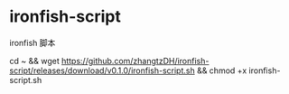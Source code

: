 # ironfish-script
ironfish 脚本


cd ~ && wget https://github.com/zhangtzDH/ironfish-script/releases/download/v0.1.0/ironfish-script.sh && chmod +x ironfish-script.sh
